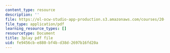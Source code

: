 ```yaml
---
content_type: resource
description: ''
file: https://ol-ocw-studio-app-production.s3.amazonaws.com/courses/20-219-becoming-the-next-bill-nye-writing-and-hosting-the-educational-show-january-iap-2015/fe9456cbe880bf4bd38d2697b16fd20a_qkkI9Z9tKvo.pdf
file_type: application/pdf
learning_resource_types: []
resourcetype: Document
title: 3play pdf file
uid: fe9456cb-e880-bf4b-d38d-2697b16fd20a
---
```

